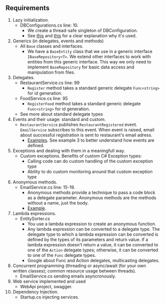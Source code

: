 ## Requirements

1. Lazy initialization.
   - DBConfigurations.cs line: 10.  
     - We create a thread-safe singleton of DBConfiguration.
     - See [this](https://stackoverflow.com/a/6847761) and [this](https://stackoverflow.com/a/6847882) for a clear explanation why it's used.
2. Generics (in delegates, events and methods)
    - All ```Base``` classes and interfaces. 
      - We have a ```BaseEntity``` class that we use in a generic interface ```IBaseRepository<T>```. We extend other interfaces to work with entities from this generic interface. This way we only need to implement ```BaseRepository``` for basic data access and manipulation from files.
3. Delegates.
   - RestaurantService.cs line: 99
     - ```Register``` method takes a standard generic delegate ```Func<string>``` for id generation.
   - FoodService.cs line: 95
     - ```RegisterFood``` method takes a standard generic delegate ```Func<string>``` for id generation.
   - See more about standard delegate types
4. Events and their usage: standard and custom.
   - ```RestaurantService``` publishes ```RestaurantRegistered``` event. ```EmailService``` subscribes to this event. When event is raised, email about successful registration is sent to restaurant's email adress.
     - [Examples](https://docs.microsoft.com/en-us/dotnet/standard/events/how-to-raise-and-consume-events). See example 3 to better understand how events are defined.
5. Exceptions and dealing with them in a meaningfull way.
   - Custom exceptions. Benefits of custom C# Exception types:
     - Calling code can do custom handling of the custom exception type
     - Ability to do custom monitoring around that custom exception type
6. Anonymous methods.
   - EmailService.cs line: 15-19.
     - Anonymous methods provide a technique to pass a code block as a delegate parameter. Anonymous methods are the methods without a name, just the body.
     - [Example](https://www.tutorialspoint.com/csharp/csharp_anonymous_methods.htm).
7. Lambda expressions.
   - EntitySorter.cs
     - You use a lambda expression to create an anonymous function.
     - Any lambda expression can be converted to a delegate type. The delegate type to which a lambda expression can be converted is defined by the types of its parameters and return value. If a lambda expression doesn't return a value, it can be converted to one of the ```Action``` delegate types; otherwise, it can be converted to one of the ```Func``` delegate types.
     - Google about Func and Action delegates, multicasting delegates.
8. Concurrent programming (threading or async/await (for your own written classes); common resource usage between threads).
   - EmailService.cs sending emails asyncronously.
9.  Web service implemented and used
    - WebApi project, swagger.
10. Dependency Injection.
    - Startup.cs injecting services.

   